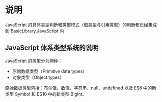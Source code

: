 # 说明

JavaScript 的具体类型判断和类型模式（值类型与引用类型）的判断都已经集成到 BasicLibrary.JavaScript 内

## JavaScript 体系类型系统的说明
JavaScript 的类型分为两种：
* 原始数据类型（Primitive data types）
* 对象类型（Object types）

原始数据类型包括：布尔值、数值、字符串、null、undefined 以及 ES6 中的新类型 Symbol 和 ES10 中的新类型 BigInt。
